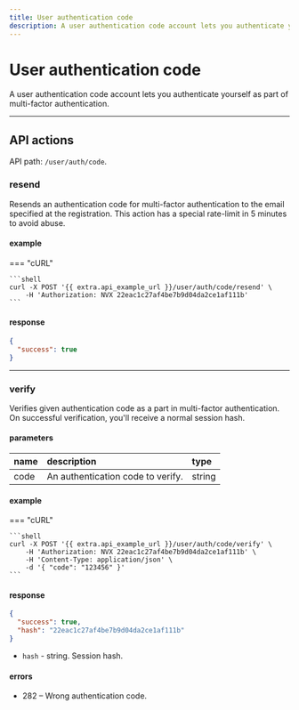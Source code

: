 ```yaml
---
title: User authentication code
description: A user authentication code account lets you authenticate yourself as part of multi-factor authentication.
---
```


# User authentication code

A user authentication code account lets you authenticate yourself as part of multi-factor authentication.

***

## API actions

API path: `/user/auth/code`.

### resend

Resends an authentication code for multi-factor authentication to the email specified at the registration.
This action has a special rate-limit in 5 minutes to avoid abuse.

#### example

=== "cURL"

    ```shell
    curl -X POST '{{ extra.api_example_url }}/user/auth/code/resend' \
        -H 'Authorization: NVX 22eac1c27af4be7b9d04da2ce1af111b'
    ```

#### response

```json
{
  "success": true
}
```

***

### verify

Verifies given authentication code as a part in multi-factor authentication.
On successful verification, you'll receive a normal session hash.

#### parameters

| name | description                       | type   |
|:-----|:----------------------------------|:-------|
| code | An authentication code to verify. | string |

#### example

=== "cURL"

    ```shell
    curl -X POST '{{ extra.api_example_url }}/user/auth/code/verify' \
        -H 'Authorization: NVX 22eac1c27af4be7b9d04da2ce1af111b' \
        -H 'Content-Type: application/json' \
        -d '{ "code": "123456" }'
    ```

#### response

```json
{
  "success": true,
  "hash": "22eac1c27af4be7b9d04da2ce1af111b"
}
```

* `hash` - string. Session hash.

#### errors

* 282 – Wrong authentication code.
